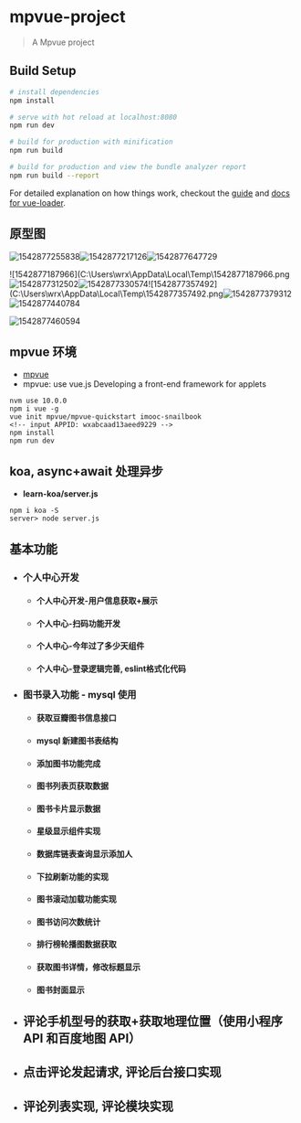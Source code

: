 

# mpvue-project

> A Mpvue project

## Build Setup

``` bash
# install dependencies
npm install

# serve with hot reload at localhost:8080
npm run dev

# build for production with minification
npm run build

# build for production and view the bundle analyzer report
npm run build --report
```

For detailed explanation on how things work, checkout the [guide](http://vuejs-templates.github.io/webpack/) and [docs for vue-loader](http://vuejs.github.io/vue-loader).

## 原型图

![1542877255838](C:\Users\wrx\AppData\Local\Temp\1542877255838.png)![1542877217126](C:\Users\wrx\AppData\Local\Temp\1542877217126.png)![1542877647729](C:\Users\wrx\AppData\Local\Temp\1542877647729.png)

![1542877187966](C:\Users\wrx\AppData\Local\Temp\1542877187966.png![1542877312502](C:\Users\wrx\AppData\Local\Temp\1542877312502.png)![1542877330574](C:\Users\wrx\AppData\Local\Temp\1542877330574.png)![1542877357492](C:\Users\wrx\AppData\Local\Temp\1542877357492.png![1542877379312](C:\Users\wrx\AppData\Local\Temp\1542877379312.png)![1542877440784](C:\Users\wrx\AppData\Local\Temp\1542877440784.png)

![1542877460594](C:\Users\wrx\AppData\Local\Temp\1542877460594.png)

## mpvue 环境

- [mpvue](https://github.com/Meituan-Dianping/mpvue)
- mpvue: use vue.js Developing a front-end framework for applets

```
nvm use 10.0.0
npm i vue -g
vue init mpvue/mpvue-quickstart imooc-snailbook
<!-- input APPID: wxabcaad13aeed9229 -->
npm install
npm run dev
```



## koa, async+await 处理异步

- **learn-koa/server.js**

```
npm i koa -S
server> node server.js
```

## 基本功能

- ### 个人中心开发

  - #### 个人中心开发-用户信息获取+展示

  - #### 个人中心-扫码功能开发

  - #### 个人中心-今年过了多少天组件

  - #### 个人中心-登录逻辑完善, eslint格式化代码

- ### 图书录入功能 - mysql 使用

  - #### 获取豆瓣图书信息接口

  - #### mysql 新建图书表结构

  - #### 添加图书功能完成

  - #### 图书列表页获取数据

  - #### 图书卡片显示数据

  - #### 星级显示组件实现

  - #### 数据库链表查询显示添加人

  - #### 下拉刷新功能的实现

  - #### 图书滚动加载功能实现

  - #### 图书访问次数统计

  - #### 排行榜轮播图数据获取

  - #### 获取图书详情，修改标题显示

  - #### 图书封面显示

- ## 评论手机型号的获取+获取地理位置（使用小程序 API 和百度地图 API）

- ## 点击评论发起请求, 评论后台接口实现

- ## 评论列表实现, 评论模块实现